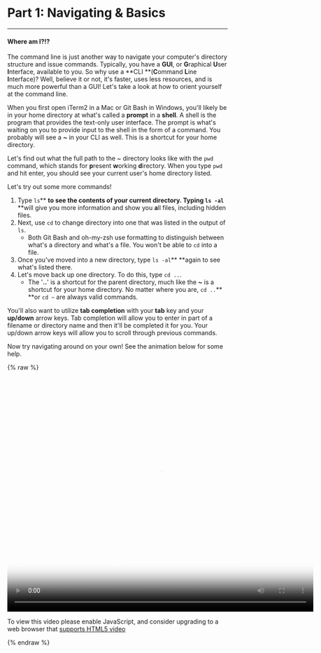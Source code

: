 # Part 1: Navigating & Basics

---

#### Where am I?!?

The command line is just another way to navigate your computer's directory structure and issue commands. Typically, you have a **GUI**, or **G**raphical **U**ser **I**nterface, available to you. So why use a **CLI **\(**C**ommand **L**ine **I**nterface\)? Well, believe it or not, it's faster, uses less resources, and is much more powerful than a GUI! Let's take a look at how to orient yourself at the command line.

When you first open iTerm2 in a Mac or Git Bash in Windows, you'll likely be in your home directory at what's called a **prompt** in a **shell**. A shell is the program that provides the text-only user interface. The prompt is what's waiting on you to provide input to the shell in the form of a command. You probably will see a **~** in your CLI as well. This is a shortcut for your home directory.

Let's find out what the full path to the ~ directory looks like with the `pwd` command, which stands for **p**resent **w**orking **d**irectory. When you type `pwd` and hit enter, you should see your current user's home directory listed.

Let's try out some more commands!

1. Type `ls`** **to see the contents of your current directory. Typing `ls -al`** **will give you more information and show you **a**ll files, including hidden files.
2. Next, use `cd` to change directory into one that was listed in the output of `ls`.
   * Both Git Bash and oh-my-zsh use formatting to distinguish between what's a directory and what's a file. You won't be able to `cd` into a file.
3. Once you've moved into a new directory, type `ls -al`** **again to see what's listed there.
4. Let's move back up one directory. To do this, type `cd ..`.
   * The '**..**' is a shortcut for the parent directory, much like the **~** is a shortcut for your home directory. No matter where you are, `cd ..`** **or `cd ~` are always valid commands.

You'll also want to utilize **tab completion** with your **tab** key and your **up/down** arrow keys. Tab completion will allow you to enter in part of a filename or directory name and then it'll be completed it for you. Your up/down arrow keys will allow you to scroll through previous commands.

Now try navigating around on your own! See the animation below for some help.

{% raw %}
  <video id="CLI01" class="video-js" controls preload="auto" width="700" height="550"
  poster="CLI01.jpg" data-setup="{}">
  <source src="videos/CLI01.mp4" type='video/mp4'>
  <p class="vjs-no-js">
    To view this video please enable JavaScript, and consider upgrading to a web browser that
    <a href="http://videojs.com/html5-video-support/" target="_blank">supports HTML5 video</a>
  </p>
  </video>
{% endraw %}

